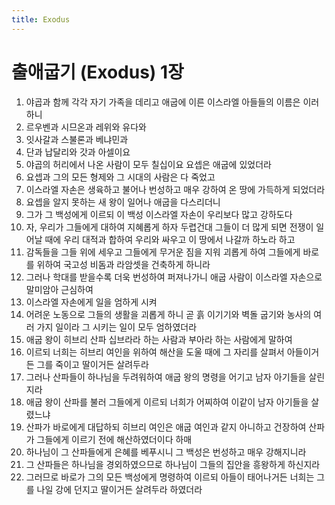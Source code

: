 ```yaml
---
title: Exodus
---
```


# 출애굽기 (Exodus) 1장
1. 야곱과 함께 각각 자기 가족을 데리고 애굽에 이른 이스라엘 아들들의 이름은 이러하니
1. 르우벤과 시므온과 레위와 유다와
1. 잇사갈과 스불론과 베냐민과
1. 단과 납달리와 갓과 아셀이요
1. 야곱의 허리에서 나온 사람이 모두 칠십이요 요셉은 애굽에 있었더라
1. 요셉과 그의 모든 형제와 그 시대의 사람은 다 죽었고
1. 이스라엘 자손은 생육하고 불어나 번성하고 매우 강하여 온 땅에 가득하게 되었더라
1. 요셉을 알지 못하는 새 왕이 일어나 애굽을 다스리더니
1. 그가 그 백성에게 이르되 이 백성 이스라엘 자손이 우리보다 많고 강하도다
1. 자, 우리가 그들에게 대하여 지혜롭게 하자 두렵건대 그들이 더 많게 되면 전쟁이 일어날 때에 우리 대적과 합하여 우리와 싸우고 이 땅에서 나갈까 하노라 하고
1. 감독들을 그들 위에 세우고 그들에게 무거운 짐을 지워 괴롭게 하여 그들에게 바로를 위하여 국고성 비돔과 라암셋을 건축하게 하니라
1. 그러나 학대를 받을수록 더욱 번성하여 퍼져나가니 애굽 사람이 이스라엘 자손으로 말미암아 근심하여
1. 이스라엘 자손에게 일을 엄하게 시켜
1. 어려운 노동으로 그들의 생활을 괴롭게 하니 곧 흙 이기기와 벽돌 굽기와 농사의 여러 가지 일이라 그 시키는 일이 모두 엄하였더라
1. 애굽 왕이 히브리 산파 십브라라 하는 사람과 부아라 하는 사람에게 말하여
1. 이르되 너희는 히브리 여인을 위하여 해산을 도울 때에 그 자리를 살펴서 아들이거든 그를 죽이고 딸이거든 살려두라
1. 그러나 산파들이 하나님을 두려워하여 애굽 왕의 명령을 어기고 남자 아기들을 살린지라
1. 애굽 왕이 산파를 불러 그들에게 이르되 너희가 어찌하여 이같이 남자 아기들을 살렸느냐
1. 산파가 바로에게 대답하되 히브리 여인은 애굽 여인과 같지 아니하고 건장하여 산파가 그들에게 이르기 전에 해산하였더이다 하매
1. 하나님이 그 산파들에게 은혜를 베푸시니 그 백성은 번성하고 매우 강해지니라
1. 그 산파들은 하나님을 경외하였으므로 하나님이 그들의 집안을 흥왕하게 하신지라
1. 그러므로 바로가 그의 모든 백성에게 명령하여 이르되 아들이 태어나거든 너희는 그를 나일 강에 던지고 딸이거든 살려두라 하였더라